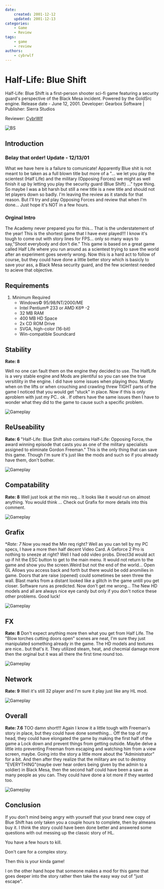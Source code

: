 ```yaml
---
date:
    created: 2001-12-12
    updated: 2001-12-13
categories:
    - Game
    - Review
tags:
    - game
    - review
authors:
    - cybrwlf
---
```


# Half-Life: Blue Shift

Half-Life: Blue Shift is a first-person shooter sci-fi game featuring a security guard's perspective of the Black Mesa incident. Powered by the GoldSrc engine. Release date - June 12, 2001. Developer: Gearbox Software | Publisher: Sierra Studios

Reviewer: [CybrWlf](../authors/cybrwlf/)

<!-- more -->

![BS](https://cdn2.steamgriddb.com/thumb/13cc3d5f68dd9e417ef9c2c6da5caa1e.jpg)

## Introduction

### Belay that order! Update - 12/13/01
What we have here is a failure to comunicate!
Apparently Blue shit is not meant to be taken as a full blown title but more of a "... we let you play the scientest (Half Life) and the military (Opposing Forces) we might as well finish it up by letting you play the security guard (Blue Shift) ..." type thing. So maybe I was a bit harsh but still a new title is a new title and should not let players down so badly. I'm leaving the review as it stands for that reason. But I'll try and play Opposing Forces and review that when I'm done... Just hope it's NOT in a few hours.

### Orginal Intro
The Academy never prepared you for this... That is the understatement of the year! This is the shortest game that I have ever played!!! I know it's tough to come out with story lines for FPS... only so many ways to say,"Shoot everybody and don't die." This game is based on a great game called Half Life where you run around as a scientest trying to save the world after an experiment goes severly wrong. Now this is a hard act to follow of course, but they could have done a little better story which is basicly to save your ass, a Black Mesa security guard, and the few scientest needed to acieve that objective.

## Requirements

1. Minimum Required
    * Windows© 95/98/NT/2000/ME
    * Intel Pentium® 233 or AMD K6® -2
    * 32 MB RAM
    * 400 MB HD Space
    * 2x CD ROM Drive
    * SVGA, high-color (16-bit)
    * Win-compatible Soundcard


## Stability

**Rate: 8** 

Well no one can fault them on the engine they decided to use. The HalfLife is a very stable engine and Mods are plentiful so you can see the true versitility in the engine. I did have some issues when playing thou. Mostly when on the lifts or when crouching and crawling threw TIGHT parts of the game I noticed that you would get "stuck" in place. Now if this is only aproblem with just my PC.. ok . If others have the same issues then I have to wonder what they did to the game to cause such a specific problem.

 ![Gameplay](bs-0.jpg)
 
## ReUseability

**Rate: 6**
 	"Half-Life: Blue Shift also contains Half-Life: Opposing Force, the award winning episode that casts you as one of the military specialists assigned to eliminate Gordon Freeman." This is the only thing that can save this game. Though I'm sure it's just like the mods and such so if you already have them, don't bother.

  ![Gameplay](bs-1.jpg)

## Compatability

**Rate: 8** 
Well just look at the min req... It looks like it would run on almost anything. You would think ... Check out Grafix for more details into this comment.

 ![Gameplay](bs-2.jpg)

## Grafix

**Rate: 7* 
Now you read the Min req right? Well as you can tell by my PC specs, I have a more then half decent Video Card. A Geforce 2 Pro is nothing to sneeze at right? Well I had odd video probs. Direct3d would act up if hit the ESC button to get to the main menu. It would not return to the game and show you the screen.Weird but not the end of the world... Open GL Allows you access back and forth but there would be odd anomilies in game. Doors that are raise (opened) could sometimes be seen threw the wall. Blast marks from a distant looked like a glitch in the game untill you get closer. Software runs as predicted. Now don't get me wrong... The New HD models and all are always nice eye candy but only if you don't notice these other problems. Good luck!

![Gameplay](bs-3.jpg)

## FX
**Rate: 8** 
Don't expect anything more then what you get from Half Life. The "Blow torches cutting doors open" scenes are neat, I'm sure they just manipulated something already in the game. The HD models and textures are nice.. but that's it. They utilized steam, heat, and checmial damage more then the orginal but it was all there the first time round too.

 ![Gameplay](bs-4.jpg)

## Network
**Rate: 9** 
Well it's still 32 player and I'm sure it play just like any HL mod.

 ![Gameplay](bs-5.jpg)

## Overall
**Rate: 7.6** 
TOO damn short!!! Again I know it a little tough with Freeman's story in place, but they could have done something... Off the top of my head, they could have elongated the game by making the first half of the game a Lock down and prevent things from getting outside. Maybe delve a little into preventing Freeman from escaping and watching him from a view screen, maybe. Going into the story a little more about the "Administrator" for a bit. And then after they realize that the military are out to destroy "EVERYTHING"(maybe over hear orders being given by the admin to a soldier) in Black Mesa, then the second half could have been a save as many people as you can. They could have done a lot more if they wanted too.

 ![Gameplay](bs-6.jpg)

## Conclusion
If you don't mind being angry with yourself that your brand new copy of Blue Shift has only taken you a couple hours to complete, then by almeans buy it. I think the story could have been done better and answered some questions with out messing up the classic story of HL.

You have a few hours to kill.

Don't care for a complex story.

Then this is your kinda game!

I on the other hand hope that someone makes a mod for this game that goes deeper into the story rather then take the easy way out of "just escape".

 <!-- ![Gameplay](bs-7.jpg) ![Gameplay](bs-8.jpg) ![Gameplay](bs-9.jpg) -->